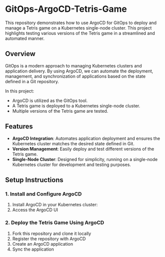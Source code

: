 # GitOps-ArgoCD-Tetris-Game

This repository demonstrates how to use ArgoCD for GitOps to deploy and manage a Tetris game on a Kubernetes single-node cluster. This project highlights testing various versions of the Tetris game in a streamlined and automated manner.

## Overview

GitOps is a modern approach to managing Kubernetes clusters and application delivery. By using ArgoCD, we can automate the deployment, management, and synchronization of applications based on the state defined in a Git repository.

In this project:

- ArgoCD is utilized as the GitOps tool.
- A Tetris game is deployed to a Kubernetes single-node cluster.
- Multiple versions of the Tetris game are tested.

## Features

- **ArgoCD Integration**: Automates application deployment and ensures the Kubernetes cluster matches the desired state defined in Git.
- **Version Management**: Easily deploy and test different versions of the Tetris game.
- **Single-Node Cluster**: Designed for simplicity, running on a single-node Kubernetes cluster for development and testing purposes.



## Setup Instructions

### 1. Install and Configure ArgoCD

1. Install ArgoCD in your Kubernetes cluster:
2. Access the ArgoCD UI
 

### 2. Deploy the Tetris Game Using ArgoCD

1. Fork this repository and clone it locally
2. Register the repository with ArgoCD
3. Create an ArgoCD application
4. Sync the application
  
